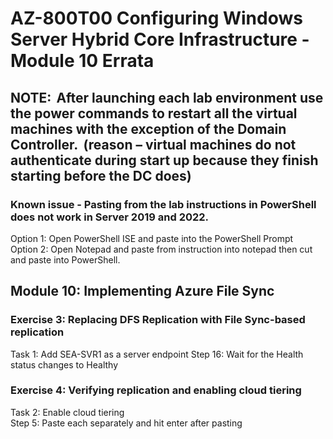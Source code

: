 # AZ-800T00 Configuring Windows Server Hybrid Core Infrastructure - Module 10 Errata 

## NOTE:  After launching each lab environment use the power commands to restart all the virtual machines with the exception of the Domain Controller.  (reason – virtual machines do not authenticate during start up because they finish starting before the DC does)  

### Known issue - Pasting from the lab instructions in PowerShell does not work in Server 2019 and 2022.<br>

Option 1:  Open PowerShell ISE and paste into the PowerShell Prompt <br>
Option 2:  Open Notepad and paste from instruction into notepad then cut and paste into PowerShell. <br>

## Module 10:  Implementing Azure File Sync 

### Exercise 3: Replacing DFS Replication with File Sync-based replication

Task 1: Add SEA-SVR1 as a server endpoint
Step 16: Wait for the Health status changes to Healthy

### Exercise 4: Verifying replication and enabling cloud tiering 

Task 2: Enable cloud tiering <br>
Step 5: Paste each separately and hit enter after pasting <br>

 
